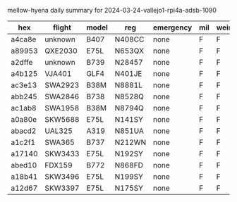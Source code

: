 mellow-hyena daily summary for 2024-03-24-vallejo1-rpi4a-adsb-1090

|hex|flight|model|reg|emergency|mil|weirdo|
|--|--|--|--|--|--|--|
|a4ca8e|unknown|B407|N408CC|none|F|F|
|a89953|QXE2030|E75L|N653QX|none|F|F|
|a2dffe|unknown|B739|N28457|none|F|F|
|a4b125|VJA401|GLF4|N401JE|none|F|F|
|ac3e13|SWA2923|B38M|N8881L|none|F|F|
|abb245|SWA2846|B738|N8528Q|none|F|F|
|ac1ab8|SWA1958|B38M|N8794Q|none|F|F|
|a0a80e|SKW5688|E75L|N141SY|none|F|F|
|abacd2|UAL325|A319|N851UA|none|F|F|
|a1c2f1|SWA365|B737|N212WN|none|F|F|
|a17140|SKW3433|E75L|N192SY|none|F|F|
|abed10|FDX159|B772|N868FD|none|F|F|
|a18b41|SKW3496|E75L|N199SY|none|F|F|
|a12d67|SKW3397|E75L|N175SY|none|F|F|
